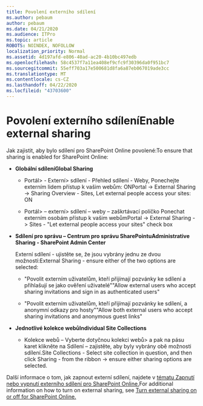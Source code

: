 ```yaml
---
title: Povolení externího sdílení
ms.author: pebaum
author: pebaum
ms.date: 04/21/2020
ms.audience: ITPro
ms.topic: article
ROBOTS: NOINDEX, NOFOLLOW
localization_priority: Normal
ms.assetid: 4d197afd-e806-40ad-ac20-4b10bc497edb
ms.openlocfilehash: 58c4537f7a11ea408ef9cfc9f30396da0f951bc7
ms.sourcegitcommit: 55eff703a17e500681d8fa6a87eb067019ade3cc
ms.translationtype: MT
ms.contentlocale: cs-CZ
ms.lasthandoff: 04/22/2020
ms.locfileid: "43703600"
---
```

# <a name="enable-external-sharing"></a><span data-ttu-id="27030-102">Povolení externího sdílení</span><span class="sxs-lookup"><span data-stu-id="27030-102">Enable external sharing</span></span>

 <span data-ttu-id="27030-103">Jak zajistit, aby bylo sdílení pro SharePoint Online povolené:</span><span class="sxs-lookup"><span data-stu-id="27030-103">To ensure that sharing is enabled for SharePoint Online:</span></span>
  
- <span data-ttu-id="27030-104">**Globální sdílení**</span><span class="sxs-lookup"><span data-stu-id="27030-104">**Global Sharing**</span></span>
    
  - <span data-ttu-id="27030-105">Portál\> - Externí\> sdílení - Přehled sdílení - Weby, Ponechejte externím lidem přístup k vašim webům: ON</span><span class="sxs-lookup"><span data-stu-id="27030-105">Portal -\> External Sharing -\> Sharing Overview - Sites, Let external people access your sites: ON</span></span>
    
  - <span data-ttu-id="27030-106">Portál\> – externí\> sdílení – weby – zaškrtávací políčko Ponechat externím osobám přístup k vašim webům</span><span class="sxs-lookup"><span data-stu-id="27030-106">Portal -\> External Sharing -\> Sites - "Let external people access your sites" check box</span></span>
    
- <span data-ttu-id="27030-107">**Sdílení pro správu – Centrum pro správu SharePointu**</span><span class="sxs-lookup"><span data-stu-id="27030-107">**Administrative Sharing - SharePoint Admin Center**</span></span>
    
    <span data-ttu-id="27030-108">Externí sdílení - ujistěte se, že jsou vybrány jednu ze dvou možností:</span><span class="sxs-lookup"><span data-stu-id="27030-108">External Sharing - ensure either of the two options are selected:</span></span>
    
  - <span data-ttu-id="27030-109">"Povolit externím uživatelům, kteří přijímají pozvánky ke sdílení a přihlašují se jako ověření uživatelé"</span><span class="sxs-lookup"><span data-stu-id="27030-109">"Allow external users who accept sharing invitations and sign in as authenticated users"</span></span>
    
  - <span data-ttu-id="27030-110">"Povolit externím uživatelům, kteří přijímají pozvánky ke sdílení, a anonymní odkazy pro hosty"</span><span class="sxs-lookup"><span data-stu-id="27030-110">"Allow both external users who accept sharing invitations and anonymous guest links"</span></span>
    
- <span data-ttu-id="27030-111">**Jednotlivé kolekce webů**</span><span class="sxs-lookup"><span data-stu-id="27030-111">**Individual Site Collections**</span></span>
    
  - <span data-ttu-id="27030-112">Kolekce webů – Vyberte dotyčnou kolekci webů\> a pak na pásu karet klikněte na Sdílení – zajistěte, aby byly vybrány obě možnosti sdílení.</span><span class="sxs-lookup"><span data-stu-id="27030-112">Site Collections - Select site collection in question, and then click Sharing - from the ribbon -\> ensure either sharing options are selected.</span></span>
    
<span data-ttu-id="27030-113">Další informace o tom, jak zapnout externí sdílení, najdete v [tématu Zapnutí nebo vypnutí externího sdílení pro SharePoint Online.](https://go.microsoft.com/fwlink/?linkid=2047681&amp;clcid=0x409)</span><span class="sxs-lookup"><span data-stu-id="27030-113">For additional information on how to turn on external sharing, see [Turn external sharing on or off for SharePoint Online.](https://go.microsoft.com/fwlink/?linkid=2047681&amp;clcid=0x409)</span></span>
  

